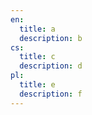 ```yaml
---
en:
  title: a
  description: b
cs:
  title: c
  description: d
pl:
  title: e
  description: f
---
```

